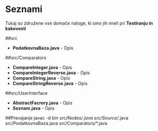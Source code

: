 Seznami
=======

Tukaj so združene vse domače naloge, ki smo jih imeli pri **Testiranju in kakovosti**

##src
* **PodatkovnaBaza.java** - Opis

##src/Comparators
* **CompareInteger.java** - Opis
* **CompareIntegerReverse.java** - Opis
* **CompareString.java** - Opis
* **CompareStringReverse.java** - Opis

##src/UserInterface
* **AbstractFacrory.java** - Opis
* **Seznam.java** - Opis

##Prevajanje
javac -d bin src/Nodes/*.java src/Source/*.java src/PodatkovnaBaza.java src/Comparators/*.java
